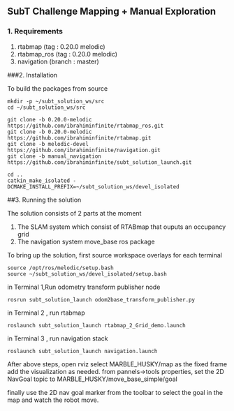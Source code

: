 ## SubT Challenge Mapping + Manual Exploration

### 1. Requirements
1.  rtabmap (tag : 0.20.0 melodic)
2.  rtabmap_ros (tag : 0.20.0 melodic)
3.  navigation (branch : master)

###2. Installation

To build the packages from source 
```
mkdir -p ~/subt_solution_ws/src
cd ~/subt_solution_ws/src

git clone -b 0.20.0-melodic https://github.com/ibrahiminfinite/rtabmap_ros.git
git clone -b 0.20.0-melodic https://github.com/ibrahiminfinite/rtabmap.git
git clone -b melodic-devel  https://github.com/ibrahiminfinite/navigation.git
git clone -b manual_navigation https://github.com/ibrahiminfinite/subt_solution_launch.git

cd ..
catkin_make_isolated -DCMAKE_INSTALL_PREFIX=~/subt_solution_ws/devel_isolated
```

##3. Running the solution

The solution consists of 2 parts at the moment
1. The SLAM system which consist of RTABmap that ouputs an occupancy grid
2. The navigation system move_base ros package

To bring up the solution, first source workspace overlays for each terminal

```
source /opt/ros/melodic/setup.bash
source ~/subt_solution_ws/devel_isolated/setup.bash
```

in Terminal 1,Run odometry transform publisher node 
```
rosrun subt_solution_launch odom2base_transform_publisher.py
```

in Terminal 2 , run rtabmap 
```
roslaunch subt_solution_launch rtabmap_2_Grid_demo.launch
```

in Terminal 3 , run navigation stack
```
roslaunch subt_solution_launch navigation.launch
```

After above steps, open rviz
select MARBLE_HUSKY/map as the fixed frame
add the visualization as needed.
from pannels->tools properties, set the 2D NavGoal topic to MARBLE_HUSKY/move_base_simple/goal

finally use the 2D nav goal marker from the toolbar to select the goal in the map and watch the robot move.
